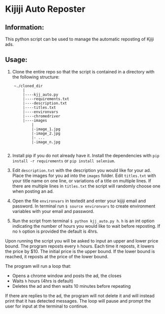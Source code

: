 # Kijiji Auto Reposter

## Information:

This python script can be used to manage the automatic reposting of Kjiji ads.

## Usage:

1. Clone the entire repo so that the script is contained in a directory with the following structure:
```
	~./cloned_dir
		|
		|----kjj_auto.py
		|----requirements.txt
		|----description.txt
		|----titles.txt
		|----environvars
		|----chromedriver
		|----images
			|
			|-image_1.jpg
			|-image_2.jpg
			|- ...
			|-image_n.jpg
			
```
2. Install pip if you do not already have it. Install the dependencies with `pip install -r requirements` or `pip install selenium`. 

3. Edit `description.txt` with the description you would like for your ad. Place the images for you ad into the `images` folder. Edit `titles.txt` with your title name on one line, or variations of a title on multiple lines. If there are multiple lines in `titles.txt` the script will randomly choose one when posting an ad. 

4. Open the file `environvars` in textedit and enter your kijiji email and password. In terminal run `$ source environvars` to create environment variables with your email and password. 

5. Run the script from terminal `$ python kjj_auto.py h`. `h` is an int option indicating the number of hours you would like to wait before reposting. If no `h` option is provided the default is 4hrs. 

Upon running the script you will be asked to input an upper and lower price bound. The program reposts every `h` hours. Each time it reposts, it lowers the price by $10. The initial price is the upper bound. If the lower bound is reached, it reposts at the price of the lower bound.

The program will run a loop that:
- Opens a chrome window and posts the ad, the closes
- Waits `h` hours (4hrs is default)
- Deletes the ad and then waits 10 minutes before repeating

If there are replies to the ad, the program will not delete it and will instead print that it has detected messages. The loop will pause and prompt the user for input at the terminal to continue.



